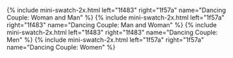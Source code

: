 {% include mini-swatch-2x.html left="1f483" right="1f57a" name="Dancing Couple: Woman and Man" %}
{% include mini-swatch-2x.html left="1f57a" right="1f483" name="Dancing Couple: Man and Woman" %}
{% include mini-swatch-2x.html left="1f483" right="1f483" name="Dancing Couple: Men" %}
{% include mini-swatch-2x.html left="1f57a" right="1f57a" name="Dancing Couple: Women" %}
